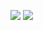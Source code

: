 ![](https://64.media.tumblr.com/dee7cbd2d53567494d189a835d811605/9ceb4db2d57f1c23-87/s640x960/ed3283bffd977ad1b9dc0c0f48ad1be4264af560.gifv)
![](https://komarev.com/ghpvc/?username=rrussell63)
